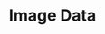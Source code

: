 ---
title: "Image Data"
index: 4
materials:
- topic: "Motivation"
  files:
  - type: "colab"
    url: lectures/module2/2-4_images/2-4a – Motivation.ipynb
  - type: "video"
    url: "https://youtu.be/ylwTQQ3S-wI?si=goxQUj_PLnsucVF0"
- topic: "Colors"
  files:
  - type: "colab"
    url: lectures/module2/2-4_images/2-4b – Colors.ipynb
  - type: "video"
    url: "https://youtu.be/7VXNIQs1Bi4?si=jtJ1XdkZHRNo5p8s"
- topic: "Shapes"
  files:
  - type: "colab"
    url: lectures/module2/2-4_images/2-4c – Shapes.ipynb
  - type: "video"
    url: "https://youtu.be/DCmoLKNxN9E?si=iWpi-ZaO-WkbgI3X"
- topic: "Image Manipulation"
  files:
  - type: "colab"
    url: lectures/module2/2-4_images/2-4d – Image Manipulation.ipynb
  - type: "video"
    url: "https://youtu.be/2noE651m3gY?si=ln6uoSYRLlmZChb1"
- topic: "Image Kernels"
  files:
  - type: "colab"
    url: lectures/module2/2-4_images/2-4e – Image Kernels.ipynb
  - type: "video"
    url: "https://youtu.be/giRBGh9ul8g?si=vEnHBjE4CWyz5fYF"
- topic: "Thresholding"
  files:
  - type: "colab"
    url: lectures/module2/2-4_images/2-4f – Thresholding.ipynb
  - type: "video"
    url: "https://youtu.be/GmQp_pc1jjM?si=2XDo1qhAmyqUIucN"
- topic: "Outlines"
  files:
  - type: "colab"
    url: lectures/module2/2-4_images/2-4g – Outlines.ipynb
  - type: "video"
    url: "https://youtu.be/IC_dhgKzaI4?si=Dd9uw5DiMeBCQVJL"
assignment:
  files:
  - type: "colab"
    url: lectures/module2/2-4_images/HW2-4.ipynb
---